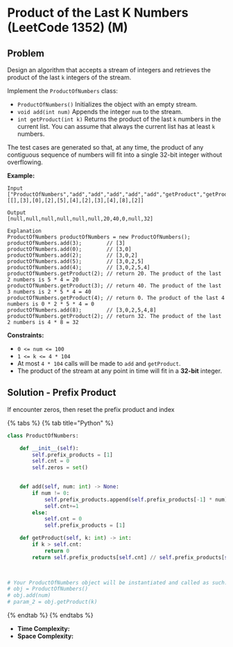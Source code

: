 # Product of the Last K Numbers (LeetCode 1352) (M)

## Problem

Design an algorithm that accepts a stream of integers and retrieves the product of the last `k` integers of the stream.

Implement the `ProductOfNumbers` class:

* `ProductOfNumbers()` Initializes the object with an empty stream.
* `void add(int num)` Appends the integer `num` to the stream.
* `int getProduct(int k)` Returns the product of the last `k` numbers in the current list. You can assume that always the current list has at least `k` numbers.

The test cases are generated so that, at any time, the product of any contiguous sequence of numbers will fit into a single 32-bit integer without overflowing.

**Example:**

```
Input
["ProductOfNumbers","add","add","add","add","add","getProduct","getProduct","getProduct","add","getProduct"]
[[],[3],[0],[2],[5],[4],[2],[3],[4],[8],[2]]

Output
[null,null,null,null,null,null,20,40,0,null,32]

Explanation
ProductOfNumbers productOfNumbers = new ProductOfNumbers();
productOfNumbers.add(3);        // [3]
productOfNumbers.add(0);        // [3,0]
productOfNumbers.add(2);        // [3,0,2]
productOfNumbers.add(5);        // [3,0,2,5]
productOfNumbers.add(4);        // [3,0,2,5,4]
productOfNumbers.getProduct(2); // return 20. The product of the last 2 numbers is 5 * 4 = 20
productOfNumbers.getProduct(3); // return 40. The product of the last 3 numbers is 2 * 5 * 4 = 40
productOfNumbers.getProduct(4); // return 0. The product of the last 4 numbers is 0 * 2 * 5 * 4 = 0
productOfNumbers.add(8);        // [3,0,2,5,4,8]
productOfNumbers.getProduct(2); // return 32. The product of the last 2 numbers is 4 * 8 = 32 
```

**Constraints:**

* `0 <= num <= 100`
* `1 <= k <= 4 * 104`
* At most `4 * 104` calls will be made to `add` and `getProduct`.
* The product of the stream at any point in time will fit in a **32-bit** integer.

## Solution - Prefix Product

If encounter zeros, then reset the prefix product and index

{% tabs %}
{% tab title="Python" %}
```python
class ProductOfNumbers:

    def __init__(self):
        self.prefix_products = [1]
        self.cnt = 0
        self.zeros = set()
        

    def add(self, num: int) -> None:
        if num != 0:
            self.prefix_products.append(self.prefix_products[-1] * num)
            self.cnt+=1
        else:
            self.cnt = 0
            self.prefix_products = [1]

    def getProduct(self, k: int) -> int:
        if k > self.cnt:
            return 0
        return self.prefix_products[self.cnt] // self.prefix_products[self.cnt - k]
        


# Your ProductOfNumbers object will be instantiated and called as such:
# obj = ProductOfNumbers()
# obj.add(num)
# param_2 = obj.getProduct(k)
```
{% endtab %}
{% endtabs %}

* **Time Complexity:**&#x20;
* **Space Complexity:**
